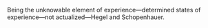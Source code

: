 Being the unknowable element of experience—determined states of experience—not actualized—Hegel and Schopenhauer.